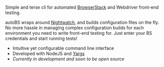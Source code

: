 Simple and terse cli for automated [BrowserStack](https://automate.browserstack.com/) and Webdriver front-end testing.

autoBS wraps around [Nightwatch](https://github.com/nightwatchjs/nightwatch/), and builds configuration files on the fly. No more hassle in managing complex configuration builds for each environment you need to write front-end testing for. Just enter your BS credentials and start running tests!

- Intuitive yet configurable command line interface
- Developed with NodeJS and [Yargs](https://github.com/yargs/yargs)
- *Currently in development and soon to be open source*